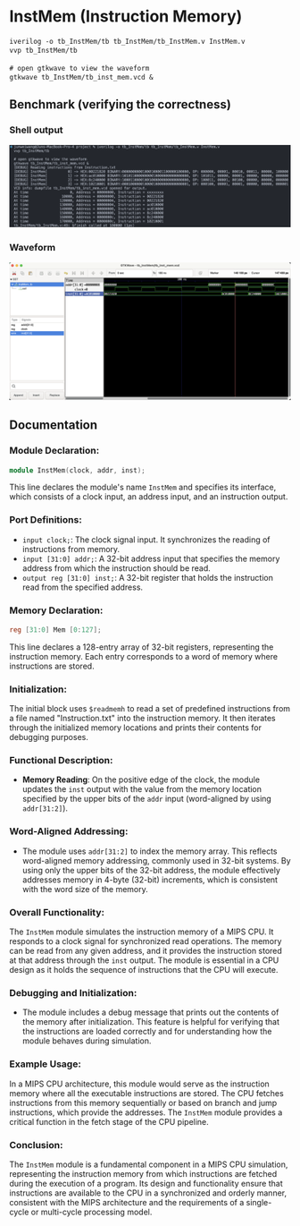 # InstMem (Instruction Memory)

```shell
iverilog -o tb_InstMem/tb tb_InstMem/tb_InstMem.v InstMem.v
vvp tb_InstMem/tb

# open gtkwave to view the waveform
gtkwave tb_InstMem/tb_inst_mem.vcd &
```

## Benchmark (verifying the correctness)

### Shell output

![](img1.png)

### Waveform

![](img2.png)

## Documentation

### Module Declaration:
```verilog
module InstMem(clock, addr, inst);
```
This line declares the module's name `InstMem` and specifies its interface, which consists of a clock input, an address input, and an instruction output.

### Port Definitions:
- `input clock;`: The clock signal input. It synchronizes the reading of instructions from memory.
- `input [31:0] addr;`: A 32-bit address input that specifies the memory address from which the instruction should be read.
- `output reg [31:0] inst;`: A 32-bit register that holds the instruction read from the specified address.

### Memory Declaration:
```verilog
reg [31:0] Mem [0:127];
```
This line declares a 128-entry array of 32-bit registers, representing the instruction memory. Each entry corresponds to a word of memory where instructions are stored.

### Initialization:
The initial block uses `$readmemh` to read a set of predefined instructions from a file named "Instruction.txt" into the instruction memory. It then iterates through the initialized memory locations and prints their contents for debugging purposes.

### Functional Description:
- **Memory Reading**: On the positive edge of the clock, the module updates the `inst` output with the value from the memory location specified by the upper bits of the `addr` input (word-aligned by using `addr[31:2]`).

### Word-Aligned Addressing:
- The module uses `addr[31:2]` to index the memory array. This reflects word-aligned memory addressing, commonly used in 32-bit systems. By using only the upper bits of the 32-bit address, the module effectively addresses memory in 4-byte (32-bit) increments, which is consistent with the word size of the memory.

### Overall Functionality:
The `InstMem` module simulates the instruction memory of a MIPS CPU. It responds to a clock signal for synchronized read operations. The memory can be read from any given address, and it provides the instruction stored at that address through the `inst` output. The module is essential in a CPU design as it holds the sequence of instructions that the CPU will execute.

### Debugging and Initialization:
- The module includes a debug message that prints out the contents of the memory after initialization. This feature is helpful for verifying that the instructions are loaded correctly and for understanding how the module behaves during simulation.

### Example Usage:
In a MIPS CPU architecture, this module would serve as the instruction memory where all the executable instructions are stored. The CPU fetches instructions from this memory sequentially or based on branch and jump instructions, which provide the addresses. The `InstMem` module provides a critical function in the fetch stage of the CPU pipeline.

### Conclusion:
The `InstMem` module is a fundamental component in a MIPS CPU simulation, representing the instruction memory from which instructions are fetched during the execution of a program. Its design and functionality ensure that instructions are available to the CPU in a synchronized and orderly manner, consistent with the MIPS architecture and the requirements of a single-cycle or multi-cycle processing model.